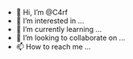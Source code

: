- 👋 Hi, I’m @C4rf
- 👀 I’m interested in ...
- 🌱 I’m currently learning ...
- 💞️ I’m looking to collaborate on ...
- 📫 How to reach me ...

<!---
C4rf/C4rf is a ✨ special ✨ repository because its `README.md` (this file) appears on your GitHub profile.
You can click the Preview link to take a look at your changes.
--->
